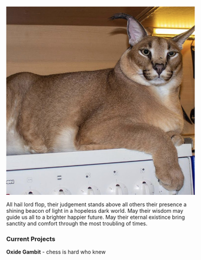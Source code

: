 ![Alt text](society.jpg "floper")

All hail lord flop, their judgement stands above all others their presence a shining beacon of light in a hopeless dark world. May their wisdom may guide us all to a brighter happier future. May their eternal existince bring sanctity and comfort through the most troubling of times.

### Current Projects
**Oxide Gambit** - chess is hard who knew

<!--
**aspiringLich/aspiringLich** is a ✨ _special_ ✨ repository because its `README.md` (this file) appears on your GitHub profile.

Here are some ideas to get you started:

- 🔭 I’m currently working on ...
- 🌱 I’m currently learning ...
- 👯 I’m looking to collaborate on ...
- 🤔 I’m looking for help with ...
- 💬 Ask me about ...
- 📫 How to reach me: ...
- 😄 Pronouns: ...
- ⚡ Fun fact: ...
-->
